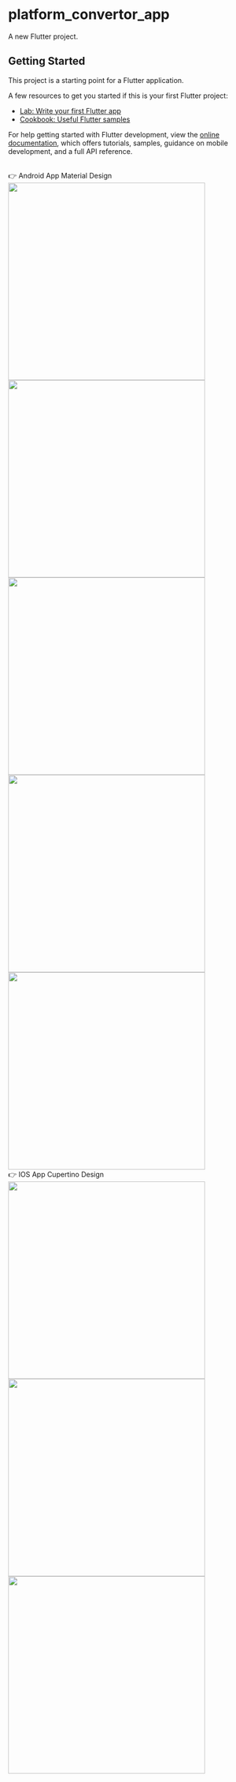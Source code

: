 # platform_convertor_app

A new Flutter project.

## Getting Started

This project is a starting point for a Flutter application.

A few resources to get you started if this is your first Flutter project:

- [Lab: Write your first Flutter app](https://docs.flutter.dev/get-started/codelab)
- [Cookbook: Useful Flutter samples](https://docs.flutter.dev/cookbook)

For help getting started with Flutter development, view the
[online documentation](https://docs.flutter.dev/), which offers tutorials,
samples, guidance on mobile development, and a full API reference.

<br>
👉 Android App Material Design 
<br>
<img src = "https://github.com/Vedpatel28/platform_convertor_app/assets/130833918/3c029053-4b59-475d-b203-16d49b1a9b09" height = "400"></img>
<img src = "https://github.com/Vedpatel28/platform_convertor_app/assets/130833918/980ba874-f20d-47e1-9976-ad9afe67ae22" height = "400"></img>
<img src = "https://github.com/Vedpatel28/platform_convertor_app/assets/130833918/130851c6-df50-4572-8c84-f9f12245dc5c" height = "400"></img>
<img src = "https://github.com/Vedpatel28/platform_convertor_app/assets/130833918/2f1f96ab-bf7f-4b8d-b65d-893fa76eff37" height = "400"></img>
<img src = "https://github.com/Vedpatel28/platform_convertor_app/assets/130833918/573e4417-88bb-40ff-9347-3a698ebe6af2" height = "400"></img>

<br>
👉 IOS App Cupertino Design 
<br>
<img src = "" height = "400"></img>
<img src = "" height = "400"></img>
<img src = "" height = "400"></img>
